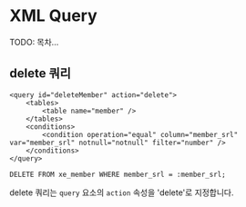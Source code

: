 # XML Query

TODO: 목차...

## delete 쿼리
```
<query id="deleteMember" action="delete">
    <tables>
        <table name="member" />
    </tables>
    <conditions>
        <condition operation="equal" column="member_srl" var="member_srl" notnull="notnull" filter="number" />
    </conditions>
</query>
```
```
DELETE FROM xe_member WHERE member_srl = :member_srl;
```

delete 쿼리는 `query` 요소의 `action` 속성을 'delete'로 지정합니다.
